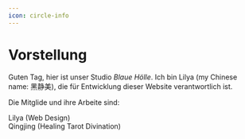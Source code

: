 ```yaml
---
icon: circle-info
---
```


# Vorstellung

Guten Tag, hier ist unser Studio <i>Blaue Hölle</i>. Ich bin Lilya (my Chinese name: 黑静美), die für Entwicklung dieser Website verantwortlich ist. <br>

Die Mitglide und ihre Arbeite sind:<br>

Lilya (Web Design) <br>Qingjing (Healing Tarot Divination)<br>

